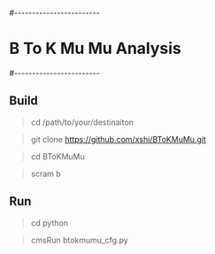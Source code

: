 #------------------------
# B To K Mu Mu Analysis 
#------------------------

## Build 

>  cd /path/to/your/destinaiton

>  git clone https://github.com/xshi/BToKMuMu.git 

>  cd BToKMuMu 

>  scram b 

## Run 

>  cd python

>  cmsRun btokmumu_cfg.py 

